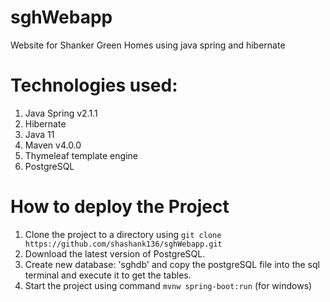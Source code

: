 # sghWebapp
Website for Shanker Green Homes using java spring and hibernate

# Technologies used:

1) Java Spring v2.1.1
2) Hibernate
3) Java 11
4) Maven v4.0.0
5) Thymeleaf template engine
6) PostgreSQL

# How to deploy the Project

1) Clone the project to a directory using ```git clone https://github.com/shashank136/sghWebapp.git```
2) Download the latest version of PostgreSQL.
3) Create new database: 'sghdb' and copy the postgreSQL file into the sql terminal and execute it to get the tables.
4) Start the project using command ```mvnw spring-boot:run``` (for windows)
